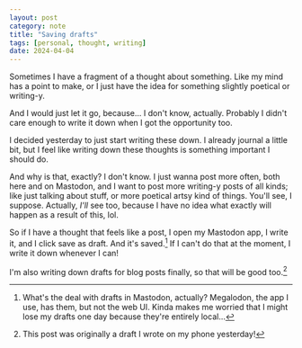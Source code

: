 ```yaml
---
layout: post
category: note
title: "Saving drafts"
tags: [personal, thought, writing]
date: 2024-04-04
---
```

Sometimes I have a fragment of a thought about something. Like my mind has a point to make, or I just have the idea for something slightly poetical or writing-y.<!--more-->

And I would just let it go, because... I don't know, actually. Probably I didn't care enough to write it down when I got the opportunity too.

I decided yesterday to just start writing these down. I already journal a little bit, but I feel like writing down these thoughts is something important I should do.

And why is that, exactly? I don't know. I just wanna post more often, both here and on Mastodon, and I want to post more writing-y posts of all kinds; like just talking about stuff, or more poetical artsy kind of things. You'll see, I suppose. Actually, *I'll* see too, because I have no idea what exactly will happen as a result of this, lol.

So if I have a thought that feels like a post, I open my Mastodon app, I write it, and I click save as draft. And it's saved.[^1] If I can't do that at the moment, I write it down whenever I can!

I'm also writing down drafts for blog posts finally, so that will be good too.[^2]

[^1]: What's the deal with drafts in Mastodon, actually? Megalodon, the app I use, has them, but not the web UI. Kinda makes me worried that I might lose my drafts one day because they're entirely local...
[^2]: This post was originally a draft I wrote on my phone yesterday!
